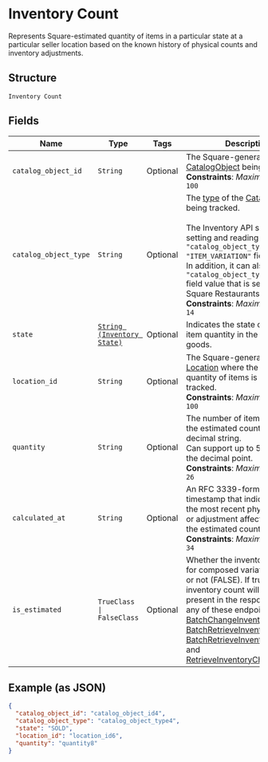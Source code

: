 
# Inventory Count

Represents Square-estimated quantity of items in a particular state at a
particular seller location based on the known history of physical counts and
inventory adjustments.

## Structure

`Inventory Count`

## Fields

| Name | Type | Tags | Description |
|  --- | --- | --- | --- |
| `catalog_object_id` | `String` | Optional | The Square-generated ID of the<br>[CatalogObject](entity:CatalogObject) being tracked.<br>**Constraints**: *Maximum Length*: `100` |
| `catalog_object_type` | `String` | Optional | The [type](entity:CatalogObjectType) of the [CatalogObject](entity:CatalogObject) being tracked.<br><br>The Inventory API supports setting and reading the `"catalog_object_type": "ITEM_VARIATION"` field value.<br>In addition, it can also read the `"catalog_object_type": "ITEM"` field value that is set by the Square Restaurants app.<br>**Constraints**: *Maximum Length*: `14` |
| `state` | [`String (Inventory State)`](../../doc/models/inventory-state.md) | Optional | Indicates the state of a tracked item quantity in the lifecycle of goods. |
| `location_id` | `String` | Optional | The Square-generated ID of the [Location](entity:Location) where the related<br>quantity of items is being tracked.<br>**Constraints**: *Maximum Length*: `100` |
| `quantity` | `String` | Optional | The number of items affected by the estimated count as a decimal string.<br>Can support up to 5 digits after the decimal point.<br>**Constraints**: *Maximum Length*: `26` |
| `calculated_at` | `String` | Optional | An RFC 3339-formatted timestamp that indicates when the most recent physical count or adjustment affecting<br>the estimated count is received.<br>**Constraints**: *Maximum Length*: `34` |
| `is_estimated` | `TrueClass \| FalseClass` | Optional | Whether the inventory count is for composed variation (TRUE) or not (FALSE). If true, the inventory count will not be present in the response of<br>any of these endpoints: [BatchChangeInventory](../../doc/api/inventory.md#batch-change-inventory),<br>[BatchRetrieveInventoryChanges](../../doc/api/inventory.md#batch-retrieve-inventory-changes),<br>[BatchRetrieveInventoryCounts](../../doc/api/inventory.md#batch-retrieve-inventory-counts), and<br>[RetrieveInventoryChanges](../../doc/api/inventory.md#retrieve-inventory-changes). |

## Example (as JSON)

```json
{
  "catalog_object_id": "catalog_object_id4",
  "catalog_object_type": "catalog_object_type4",
  "state": "SOLD",
  "location_id": "location_id6",
  "quantity": "quantity8"
}
```

